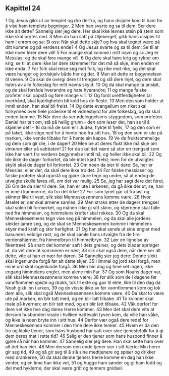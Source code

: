 ## Kapittel 24

1 Og Jesus gikk ut av templet og dro derfra, og hans disipler kom til ham for å vise ham templets bygninger.
2 Men han svarte og sa til dem: Ser dere ikke alt dette? Sannelig sier jeg dere: Her skal ikke levnes stein på stein som ikke skal brytes ned.
3 Men da han satt på Oljeberget, gikk hans disipler til ham i enrom og sa: Si oss: Når skal dette skje? og hva skal tegnet være på ditt komme og på verdens ende?
4 Og Jesus svarte og sa til dem: Se til at ikke noen fører dere vill!
5 For mange skal komme i mitt navn og si: Jeg er Messias; og de skal føre mange vill.
6 Og dere skal høre krig og rykter om krig; se til at dere ikke lar dere skremme! for det må så skje, men enden er ikke enda.
7 For folk skal reise seg mot folk, og rike mot rike, og det skal være hunger og jordskjelv både her og der.
8 Men alt dette er begynnelsen til veene.
9 Da skal de overgi dere til trengsel og slå dere ihjel, og dere skal hates av alle folkeslag for mitt navns skyld.
10 Og da skal mange ta anstøt, og de skal forråde hverandre og hate hverandre;
11 og mange falske profeter skal oppstå og føre mange vill.
12 Og fordi urettferdigheten tar overhånd, skal kjærligheten bli kold hos de fleste.
13 Men den som holder ut inntil enden, han skal bli frelst.
14 Og dette evangelium om riket skal forkynnes over hele jorderike til et vidnesbyrd for alle folkeslag, og da skal enden komme.
15 Når dere da ser ødeleggelsens styggedom, som profeten Daniel har talt om, stå på hellig grunn - den som leser det, han se til å skjønne det! -
16 da må de som er i Judea, flykte til fjells,
17 og den som er på taket, ikke stige ned for å hente noe fra sitt hus,
18 og den som er ute på marken, ikke vende tilbake for å hente sin kappe.
19 Ve de fruktsommelige og dem som gir die, i de dager!
20 Men be at deres flukt ikke må skje om vinteren eller på sabbaten!
21 for da skal det være så stor en trengsel som ikke har vært fra verdens begynnelse inntil nå, og heller ikke skal bli.
22 Og ble ikke de dager forkortet, da ble intet kjød frelst; men for de utvalgtes skyld skal de dager bli forkortet.
23 Om noen da sier til dere: Se, her er Messias, eller der, da skal dere ikke tro det.
24 For falske messiaser og falske profeter skal oppstå og gjøre store tegn og under, så at endog de utvalgte skulle føres vill, om det var mulig.
25 Se, jeg har sagt dere det forut.
26 Om de da sier til dere: Se, han er ute i ørkenen, da gå ikke der ut; se, han er inne i kammerne, da tro det ikke!
27 For som lynet går ut fra øst og skinner like til vest, slik skal Menneskesønnens komme være.
28 Hvor åtselet er, der skal ørnene samles.
29 Men straks etter de dagers trengsel skal solen bli formørket, og månen ikke gi sitt skinn, og stjernene skal falle ned fra himmelen, og himmelens krefter skal rokkes.
30 Og da skal Menneskesønnens tegn vise seg på himmelen, og da skal alle jordens slekter jamre seg, og de skal se Menneskesønnen komme i himmelens skyer med kraft og stor herlighet.
31 Og han skal sende ut sine engler med basunens veldige røst, og de skal samle hans utvalgte fra de fire verdenshjørner, fra himmelbryn til himmelbryn.
32 Lær en lignelse av fikentreet: Så snart det kommer saft i dets greiner, og dets blader springer ut, da vet dere at sommeren er nær;
33 slik skal også dere, når dere ser alt dette, vite at han er nær for døren.
34 Sannelig sier jeg dere: Denne slekt skal ingenlunde forgå før alt dette skjer.
35 Himmel og jord skal forgå, men mine ord skal ingenlunde forgå.
36 Men hin dag og time vet ingen, ikke engang himmelens engler, men alene min Far.
37 Og som Noahs dager var, slik skal Menneskesønnens komme være;
38 for slik som de i dagene før vannflommen spiste og drakk, tok til ekte og gav til ekte, like til den dag da Noah gikk inn i arken,
39 og de visste ikke av før vannflommen kom og tok dem alle, slik skal også Menneskesønnens komme være.
40 Da skal to være ute på marken; en blir tatt med, og en blir latt tilbake.
41 To kvinner skal male på kvernen; en blir tatt med, og en blir latt tilbake.
42 Våk derfor! for dere vet ikke hva dag deres Herre kommer.
43 Men det skal dere vite at dersom husbonden visste i hvilken nattevakt tyven kom, da ville han våke, og ikke la noen bryte inn i sitt hus.
44 Derfor vær også dere rede! for Menneskesønnen kommer i den time dere ikke tenker.
45 Hvem er da den tro og kloke tjener, som hans husbond har satt over sine tjenestefolk for å gi dem deres mat i rette tid?
46 Salig er den tjener som hans husbond finner å gjøre så når han kommer.
47 Sannelig sier jeg dere: Han skal sette ham over alt det han eier.
48 Men dersom den onde tjener sier i sitt hjerte: Min herre gir seg tid,
49 og så gir seg til å slå sine medtjenere og spiser og drikker med drankerne,
50 da skal denne tjeners herre komme en dag han ikke venter, og en time han ikke vet,
51 og hugge ham sønder og gi ham Iodd og del med hyklerne; der skal være gråt og tenners gnidsel.
